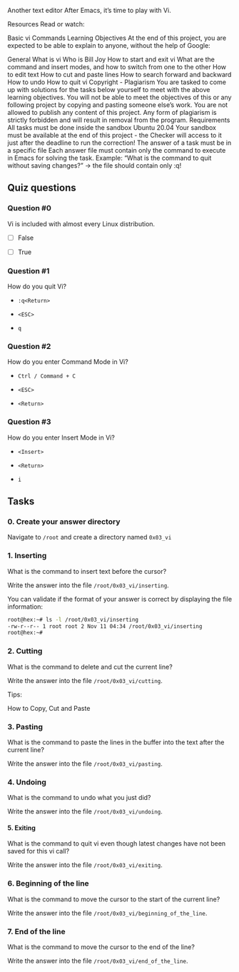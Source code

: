 Another text editor
After Emacs, it’s time to play with Vi.

Resources
Read or watch:

Basic vi Commands
Learning Objectives
At the end of this project, you are expected to be able to explain to anyone, without the help of Google:

General
What is vi
Who is Bill Joy
How to start and exit vi
What are the command and insert modes, and how to switch from one to the other
How to edit text
How to cut and paste lines
How to search forward and backward
How to undo
How to quit vi
Copyright - Plagiarism
You are tasked to come up with solutions for the tasks below yourself to meet with the above learning objectives.
You will not be able to meet the objectives of this or any following project by copying and pasting someone else’s work.
You are not allowed to publish any content of this project.
Any form of plagiarism is strictly forbidden and will result in removal from the program.
Requirements
All tasks must be done inside the sandbox Ubuntu 20.04
Your sandbox must be available at the end of this project - the Checker will access to it just after the deadline to run the correction!
The answer of a task must be in a specific file
Each answer file must contain only the command to execute in Emacs for solving the task. Example: “What is the command to quit without saving changes?” -> the file should contain only :q!

## Quiz questions

### Question #0

Vi is included with almost every Linux distribution.

- [ ] False

- [ ] True

### Question #1

How do you quit Vi?

- `:q<Return>`

- `<ESC>`

- `q`

### Question #2

How do you enter Command Mode in Vi?

- `Ctrl / Command + C`

- `<ESC>`

- `<Return>`

### Question #3

How do you enter Insert Mode in Vi?

- `<Insert>`

- `<Return>`

- `i`

## Tasks

### 0. Create your answer directory

Navigate to `/root` and create a directory named `0x03_vi`

### 1. Inserting

What is the command to insert text before the cursor?

Write the answer into the file `/root/0x03_vi/inserting`.

You can validate if the format of your answer is correct by displaying the file information:

```bash
root@hex:~# ls -l /root/0x03_vi/inserting
-rw-r--r-- 1 root root 2 Nov 11 04:34 /root/0x03_vi/inserting
root@hex:~#
```

### 2. Cutting

What is the command to delete and cut the current line?

Write the answer into the file `/root/0x03_vi/cutting`.

Tips:

How to Copy, Cut and Paste

### 3. Pasting

What is the command to paste the lines in the buffer into the text after the current line?

Write the answer into the file `/root/0x03_vi/pasting`.

### 4. Undoing

What is the command to undo what you just did?

Write the answer into the file `/root/0x03_vi/undoing`.

#### 5. Exiting

What is the command to quit vi even though latest changes have not been saved for this vi call?

Write the answer into the file `/root/0x03_vi/exiting`.

### 6. Beginning of the line

What is the command to move the cursor to the start of the current line?

Write the answer into the file `/root/0x03_vi/beginning_of_the_line`.

### 7. End of the line

What is the command to move the cursor to the end of the line?

Write the answer into the file `/root/0x03_vi/end_of_the_line`.
